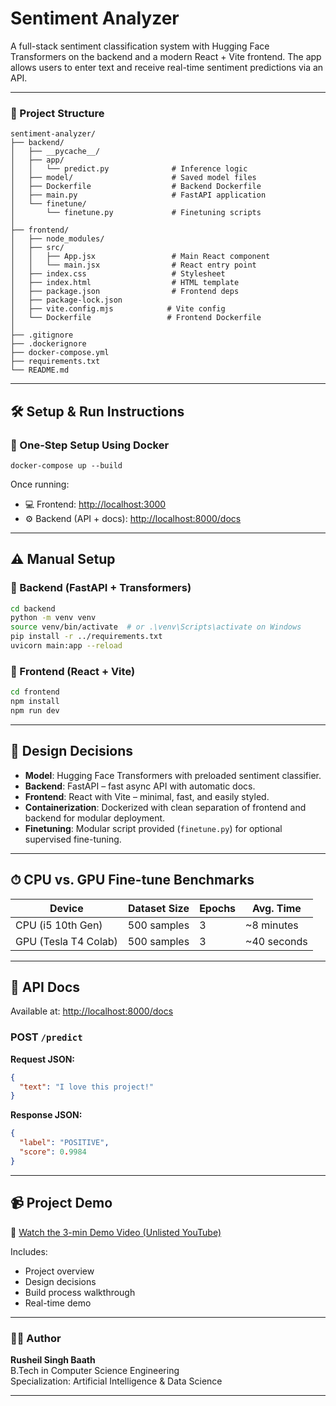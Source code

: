 # Sentiment Analyzer

A full-stack sentiment classification system with Hugging Face Transformers on the backend and a modern React + Vite frontend. The app allows users to enter text and receive real-time sentiment predictions via an API.

---

### 📁 Project Structure

```text
sentiment-analyzer/
├── backend/
│   ├── __pycache__/
│   ├── app/
│   │   └── predict.py              # Inference logic
│   ├── model/                      # Saved model files
│   ├── Dockerfile                  # Backend Dockerfile
│   ├── main.py                     # FastAPI application
│   └── finetune/
│       └── finetune.py             # Finetuning scripts
│
├── frontend/
│   ├── node_modules/
│   ├── src/
│   │   ├── App.jsx                 # Main React component
│   │   └── main.jsx                # React entry point
│   ├── index.css                   # Stylesheet
│   ├── index.html                  # HTML template
│   ├── package.json                # Frontend deps
│   ├── package-lock.json
│   ├── vite.config.mjs            # Vite config
│   └── Dockerfile                 # Frontend Dockerfile
│
├── .gitignore
├── .dockerignore
├── docker-compose.yml
├── requirements.txt
└── README.md
```
---

## 🛠️ Setup & Run Instructions

### 🔁 One-Step Setup Using Docker

```docker-compose up --build```

Once running:

* 💻 Frontend: [http://localhost:3000](http://localhost:3000)
* ⚙️ Backend (API + docs): [http://localhost:8000/docs](http://localhost:8000/docs)

---

## ⚠️ Manual Setup

### 🧹 Backend (FastAPI + Transformers)

```bash
cd backend
python -m venv venv
source venv/bin/activate  # or .\venv\Scripts\activate on Windows
pip install -r ../requirements.txt
uvicorn main:app --reload
```

### 🎨 Frontend (React + Vite)

```bash
cd frontend
npm install
npm run dev
```

---

## 🧠 Design Decisions

* **Model**: Hugging Face Transformers with preloaded sentiment classifier.
* **Backend**: FastAPI – fast async API with automatic docs.
* **Frontend**: React with Vite – minimal, fast, and easily styled.
* **Containerization**: Dockerized with clean separation of frontend and backend for modular deployment.
* **Finetuning**: Modular script provided (`finetune.py`) for optional supervised fine-tuning.

---

## ⏱ CPU vs. GPU Fine-tune Benchmarks

| Device                  | Dataset Size | Epochs | Avg. Time    |
| ----------------------- | ------------ | ------ | ------------ |
| CPU (i5 10th Gen)       | 500 samples  | 3      | \~8 minutes  |
| GPU (Tesla T4 Colab)    | 500 samples  | 3      | \~40 seconds |

---

## 🔀 API Docs

Available at: [http://localhost:8000/docs](http://localhost:8000/docs)

### POST `/predict`

**Request JSON:**

```json
{
  "text": "I love this project!"
}
```
**Response JSON:**

```json
{
  "label": "POSITIVE",
  "score": 0.9984
}
```

---

## 📹 Project Demo

🎥 [Watch the 3-min Demo Video (Unlisted YouTube)](https://www.youtube.com/watch?v=YOUR_VIDEO_LINK)

Includes:

* Project overview
* Design decisions
* Build process walkthrough
* Real-time demo

---

### 👨‍💻 Author

**Rusheil Singh Baath**  
B.Tech in Computer Science Engineering  
Specialization: Artificial Intelligence & Data Science

---